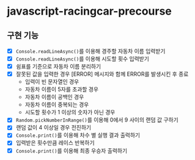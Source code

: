 # javascript-racingcar-precourse

## 구현 기능

- [x] `Console.readLineAsync()`를 이용해 경주할 자동차 이름 입력받기
- [x] `Console.readLineAsync()`를 이용해 시도할 횟수 입력받기
- [x] 쉼표를 기준으로 자동차 이름 분리하기
- [x] 잘못된 값을 입력한 경우 [ERROR] 메시지와 함께 ERROR를 발생시킨 후 종료
  - 입력이 빈 문자열인 경우
  - 자동차 이름이 5자를 초과할 경우
  - 자동차 이름이 공백인 경우
  - 자동차 이름이 중복되는 경우
  - 시도할 횟수가 1 이상의 숫자가 아닌 경우
- [x] `Random.pickNumberInRange()`를 이용해 0에서 9 사이의 랜덤 값 구하기
- [x] 랜덤 값이 4 이상일 경우 전진하기
- [x] `Console.print()`를 이용해 차수 별 실행 결과 출력하기
- [x] 입력받은 횟수만큼 레이스 반복하기
- [x] `Console.print()`를 이용해 최종 우승자 출력하기

